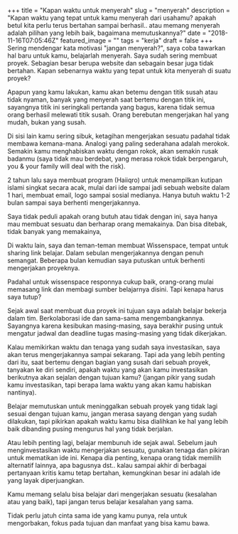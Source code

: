 +++
title = "Kapan waktu untuk menyerah"
slug = "menyerah"
description = "Kapan waktu yang tepat untuk kamu menyerah dari usahamu? apakah betul kita perlu terus bertahan sampai berhasil.. atau memang menyerah adalah pilihan yang lebih baik, bagaimana memutuskannya?"
date = "2018-11-16T07:05:46Z"
featured_image = ""
tags = "kerja"
draft = false
+++ 
Sering mendengar kata motivasi "jangan menyerah?", saya coba tawarkan hal baru untuk kamu, belajarlah menyerah. Saya sudah sering membuat proyek. Sebagian besar berupa website dan sebagain besar juga tidak bertahan. Kapan sebenarnya waktu yang tepat untuk kita menyerah di suatu proyek?

Apapun yang kamu lakukan, kamu akan betemu dengan titik susah atau tidak nyaman, banyak yang menyerah saat bertemu dengan titik ini, sayangnya titik ini seringkali pertanda yang bagus, karena tidak semua orang berhasil melewati titik susah. Orang berebutan mengerjakan hal yang mudah, bukan yang susah.

Di sisi lain kamu sering sibuk, ketagihan mengerjakan sesuatu padahal tidak membawa kemana-mana. Analogi yang paling sederahana adalah merokok. Semakin kamu menghabiskan waktu dengan rokok, akan semakin rusak badanmu (saya tidak mau berdebat, yang merasa rokok tidak berpengaruh, you & your family will deal with the risk).

2 tahun lalu saya membuat program (Haiiqro) untuk menampilkan kutipan islami singkat secara acak, mulai dari ide sampai jadi sebuah website dalam 1 hari, membuat email, logo sampai sosial medianya. Hanya butuh waktu 1-2 bulan sampai saya berhenti mengerjakannya.

Saya tidak peduli apakah orang butuh atau tidak dengan ini, saya hanya mau membuat sesuatu dan berharap orang memakainya. Dan bisa ditebak, tidak banyak yang memakainya,

Di waktu lain, saya dan teman-teman membuat Wissenspace, tempat untuk sharing link belajar. Dalam sebulan mengerjakannya dengan penuh semangat. Beberapa bulan kemudian saya putuskan untuk berhenti mengerjakan proyeknya.

Padahal untuk wissenspace responnya cukup baik, orang-orang mulai memasang link dan membagi sumber belajarnya disini. Tapi kenapa harus saya tutup?

Sejak awal saat membuat dua proyek ini tujuan saya adalah belajar bekerja dalam tim. Berkolaborasi ide dan sama-sama mengembangkannya. Sayangnya karena kesibukan masing-masing, saya berakhir pusing untuk mengatur jadwal dan deadline tugas masing-masing yang tidak dikerjakan.

Kalau memikirkan waktu dan tenaga yang sudah saya investasikan, saya akan terus mengerjakannya sampai sekarang. Tapi ada yang lebih penting dari itu, saat bertemu dengan bagian yang susah dari sebuah proyek, tanyakan ke diri sendiri, apakah waktu yang akan kamu investasikan berikutnya akan sejalan dengan tujuan kamu? (jangan pikir yang sudah kamu investasikan, tapi berapa lama waktu yang akan kamu habiskan nantinya).

Belajar memutuskan untuk meninggalkan sebuah proyek yang tidak lagi sesuai dengan tujuan kamu, jangan merasa sayang dengan yang sudah dilakukan, tapi pikirkan apakah waktu kamu bisa dialihkan ke hal yang lebih baik dibanding pusing mengurus hal yang tidak berjalan.

Atau lebih penting lagi, belajar membunuh ide sejak awal. Sebelum jauh menginvestasikan waktu mengerjakan sesuatu, gunakan tenaga dan pikiran untuk mematikan ide ini. Kenapa dia penting, kenapa orang tidak memilih alternatif lainnya, apa bagusnya dst.. kalau sampai akhir di berbagai pertanyaan kritis kamu tetap bertahan, kemungkinan besar ini adalah ide yang layak diperjuangkan.

Kamu memang selalu bisa belajar dari mengerjakan sesuatu (kesalahan atau yang baik), tapi jangan terus belajar kesalahan yang sama.

Tidak perlu jatuh cinta sama ide yang kamu punya, rela untuk mengorbakan, fokus pada tujuan dan manfaat yang bisa kamu bawa.